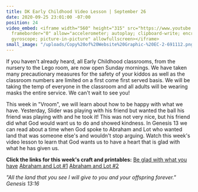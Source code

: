 ```yaml
---
title: DK Early Childhood Video Lesson | September 26
date: 2020-09-25 23:01:00 -07:00
position: 24
video_embed: <iframe width="560" height="315" src="https://www.youtube.com/embed/UHF7MAy-e2E"
  frameborder="0" allow="accelerometer; autoplay; clipboard-write; encrypted-media;
  gyroscope; picture-in-picture" allowfullscreen></iframe>
small_image: "/uploads/Copy%20of%20Website%20Graphic-%20EC-2-691112.png"
---
```


If you haven't already heard, all Early Childhood classrooms, from the nursery to the Lego room, are now open Sunday mornings. We have taken many precautionary measures for the safety of your kiddos as well as the classroom numbers are limited on a first come first served basis. We will be taking the temp of everyone in the classroom and all adults will be wearing masks the entire service. We can't wait to see you!

This week in "Vroom", we will learn about how to be happy with what we have. Yesterday, Slider was playing with his friend but wanted the ball his friend was playing with and he took it! This was not very nice, but his friend did what God would want us to do and showed kindness. In Genesis 13 we can read about a time when God spoke to Abraham and Lot who wanted land that was someone else's and wouldn't stop arguing. Watch this week's video lesson to learn that God wants us to have a heart that is glad with what he has given us.

**Click the links for this week's craft and printables:**
[Be glad with what you have](https://drive.google.com/file/d/1Vvm2Q-0P8fNNxy6glu8eKeNQPaQtGB3-/view?usp=sharing)
[Abraham and Lot #1](https://drive.google.com/file/d/1ob9qjUzoo5Psk7FCrXHuFlRpWhxhaJDl/view?usp=sharing)
[Abraham and Lot #2](https://drive.google.com/file/d/1Keu0v4OEREnPxbgqJzqfkPiosO7O8GQ0/view?usp=sharing)

*"All the land that you see I will give to you and your offspring forever." Genesis 13:16*